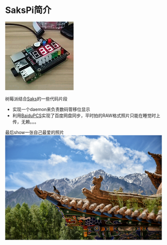 # SaksPi简介

![image](./demo.gif)

树莓派结合[Saks](http://shumeipai.nxez.com/swiss-army-knife-shield-for-raspberry-pi)的一些代码片段

* 实现一个daemon来负责数码管移位显示
* 利用[BaiduPCS](https://github.com/GangZhuo/BaiduPCS)实现了百度网盘同步，平时拍的RAW格式照片只能在睡觉时上传，无赖。。。

最后show一张自己最爱的照片
![image](./DSC_7205-01.jpeg)
